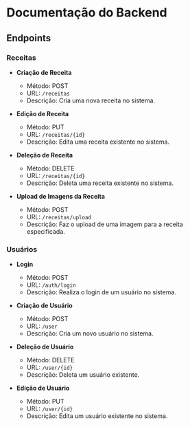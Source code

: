 # Documentação do Backend

## Endpoints

### Receitas

- **Criação de Receita**
  - Método: POST
  - URL: `/receitas`
  - Descrição: Cria uma nova receita no sistema.

- **Edição de Receita**
  - Método: PUT
  - URL: `/receitas/{id}`
  - Descrição: Edita uma receita existente no sistema.

- **Deleção de Receita**
  - Método: DELETE
  - URL: `/receitas/{id}`
  - Descrição: Deleta uma receita existente no sistema.

- **Upload de Imagens da Receita**
  - Método: POST
  - URL: `/receitas/upload`
  - Descrição: Faz o upload de uma imagem para a receita especificada.

### Usuários

- **Login**
  - Método: POST
  - URL: `/auth/login`
  - Descrição: Realiza o login de um usuário no sistema.

- **Criação de Usuário**
  - Método: POST
  - URL: `/user`
  - Descrição: Cria um novo usuário no sistema.

- **Deleção de Usuário**
  - Método: DELETE
  - URL: `/user/{id}`
  - Descrição: Deleta um usuário existente.

- **Edição de Usuário**
  - Método: PUT
  - URL: `/user/{id}`
  - Descrição: Edita um usuário existente no sistema.
